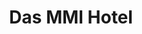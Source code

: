 ---
title: "Das MMI Hotel"
description: "Veranstaltungsort für unsere Hochzeitsfeier am 18.09.2021"
draft: false
bg_image: "images/pfingsrosen.jpg"
---